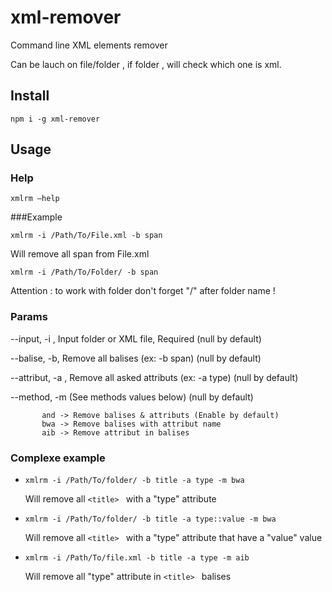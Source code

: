 xml-remover
==========
Command line XML elements remover

Can be lauch on file/folder , if folder , will check which one is xml.

## Install 


`npm i -g xml-remover`


## Usage


### Help 
`xmlrm —help`


###Example

`xmlrm -i /Path/To/File.xml -b span`

Will remove all span from File.xml

`xmlrm -i /Path/To/Folder/ -b span`

Attention : to work with folder don't forget "/" after folder name !


### Params


--input, -i ,	 Input folder or XML file, Required (null by default)

--balise, -b,	Remove all balises (ex: -b span) (null by default)

--attribut, -a ,	Remove all asked attributs (ex: -a type) (null by default)

--method, -m	(See methods values below) (null by default)

           and -> Remove balises & attributs (Enable by default)
           bwa -> Remove balises with attribut name
           aib -> Remove attribut in balises 
           
           
           
### Complexe example

- `xmlrm -i /Path/To/folder/ -b title -a type -m bwa`

    Will remove all `<title> ` with a "type" attribute
    
    
- `xmlrm -i /Path/To/folder/ -b title -a type::value -m bwa`

    Will remove all `<title> ` with a "type" attribute that have a "value" value
    
    
- `xmlrm -i /Path/To/file.xml -b title -a type -m aib`

    Will remove all "type"  attribute in  `<title> ` balises






